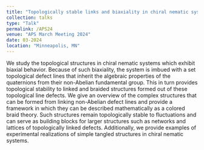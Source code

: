 ```yaml
---
title: "Topologically stable links and biaxiality in chiral nematic systems"
collection: talks
type: "Talk"
permalink: /APS24
venue: "APS March Meeting 2024"
date: 03-2024
location: "Minneapolis, MN"
---
```


We study the topological structures in chiral nematic systems which exhibit biaxial behavior. Because of such biaxiality, the system is imbued with a set topological defect lines that inherit the algebraic properties of the quaternions from their non-Abelian fundamental group. This in turn provides topological stability to linked and braided structures formed out of these topological line defects. We give an overview of the complex structures that can be formed from linking non-Abelian defect lines and provide a framework in which they can be described mathematically as a colored braid theory. Such structures remain topologically stable to fluctuations and can serve as building blocks for larger structures such as networks and lattices of topologically linked defects. Additionally, we provide examples of experimental realizations of simple tangled structures in chiral nematic systems. 
